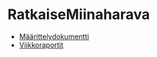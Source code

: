 # RatkaiseMiinaharava

* [Määrittelydokumentti](https://github.com/NiinaM/RatkaiseMiinaharava/blob/master/dokumentaatio/maarittelydokumentti.md)
* [Viikkoraportit](https://github.com/NiinaM/RatkaiseMiinaharava/blob/master/dokumentaatio/viikkoraportit.md)